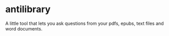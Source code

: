 # antilibrary
A little tool that lets you ask questions from your pdfs, epubs, text files and word documents.
